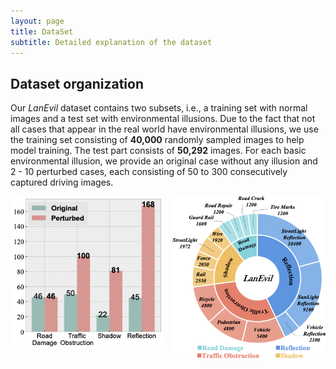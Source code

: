 ```yaml
---
layout: page
title: DataSet
subtitle: Detailed explanation of the dataset
---
```


## Dataset organization

Our *LanEvil* dataset contains two subsets, i.e., a training set with normal images and a test set with environmental illusions. Due to the fact that not all cases that appear in the real world have environmental illusions, we use the training set consisting of **40,000** randomly sampled images to help model training.  The test part consists of **50,292** images. For each basic environmental illusion, we provide an original case without any illusion and 2 - 10 perturbed cases, each consisting of 50 to 300 consecutively captured driving images.

<!-- html div盒子 -->
<div style="column-count: 2">
  <div align=left>
    <img src="/assets/img/histogram_fig.png">
    </img>
  </div>
<br/>
  <div align=left>
    <img src="/assets/img/circle2-1.png">
    </img>
  </div>
</div>
